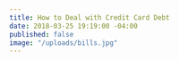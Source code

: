 ```yaml
---
title: How to Deal with Credit Card Debt
date: 2018-03-25 19:19:00 -04:00
published: false
image: "/uploads/bills.jpg"
---
```


